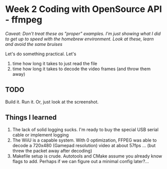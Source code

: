 # Week 2  Coding with OpenSource API - ffmpeg  

_Caveat: Don't treat these as "proper" examples.  I'm just showing what I did to get up to speed with the homebrew environment.  Look at these, learn and avoid the same bruises_

Let's do something practical. Let's
1. time how long it takes to just read the file
1. time how long it takes to decode the video frames (and throw them away)

## TODO

Build it. Run it. Or, just look at the screenshot.

## Things I learned

1. The lack of solid logging sucks. I'm ready to buy the special USB serial cable or implement logging
2. The WiiU is a capable system.  With 0 optimization, FFPEG was able to decode a 720x480 (Gamepad resolution)
video at about 57fps ... (but threw the packet away after decoding)
3. Makefile setup is crude.  Autotools and CMake assume you already know flags to add.  Perhaps if we can figure out a minimal config later?...

